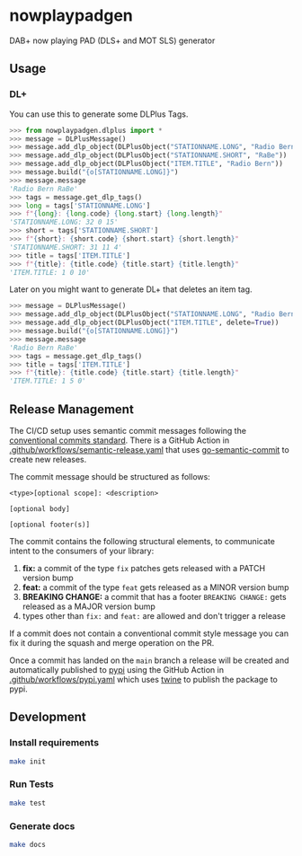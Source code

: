 # nowplaypadgen

DAB+ now playing PAD (DLS+ and MOT SLS) generator

## Usage

### DL+

You can use this to generate some DLPlus Tags.

```python
>>> from nowplaypadgen.dlplus import *
>>> message = DLPlusMessage()
>>> message.add_dlp_object(DLPlusObject("STATIONNAME.LONG", "Radio Bern RaBe"))
>>> message.add_dlp_object(DLPlusObject("STATIONNAME.SHORT", "RaBe"))
>>> message.add_dlp_object(DLPlusObject("ITEM.TITLE", "Radio Bern"))
>>> message.build("{o[STATIONNAME.LONG]}")
>>> message.message
'Radio Bern RaBe'
>>> tags = message.get_dlp_tags()
>>> long = tags['STATIONNAME.LONG']
>>> f"{long}: {long.code} {long.start} {long.length}"
'STATIONNAME.LONG: 32 0 15'
>>> short = tags['STATIONNAME.SHORT']
>>> f"{short}: {short.code} {short.start} {short.length}"
'STATIONNAME.SHORT: 31 11 4'
>>> title = tags['ITEM.TITLE']
>>> f"{title}: {title.code} {title.start} {title.length}"
'ITEM.TITLE: 1 0 10'

```

Later on you might want to generate DL+ that deletes an item tag.

```python
>>> message = DLPlusMessage()
>>> message.add_dlp_object(DLPlusObject("STATIONNAME.LONG", "Radio Bern RaBe"))
>>> message.add_dlp_object(DLPlusObject("ITEM.TITLE", delete=True))
>>> message.build("{o[STATIONNAME.LONG]}")
>>> message.message
'Radio Bern RaBe'
>>> tags = message.get_dlp_tags()
>>> title = tags['ITEM.TITLE']
>>> f"{title}: {title.code} {title.start} {title.length}"
'ITEM.TITLE: 1 5 0'

```

## Release Management

The CI/CD setup uses semantic commit messages following the [conventional commits standard](https://www.conventionalcommits.org/en/v1.0.0/).
There is a GitHub Action in [.github/workflows/semantic-release.yaml](./.github/workflows/semantic-release.yaml)
that uses [go-semantic-commit](https://go-semantic-release.xyz/) to create new
releases.

The commit message should be structured as follows:

```
<type>[optional scope]: <description>

[optional body]

[optional footer(s)]
```

The commit contains the following structural elements, to communicate intent to the consumers of your library:

1. **fix:** a commit of the type `fix` patches gets released with a PATCH version bump
1. **feat:** a commit of the type `feat` gets released as a MINOR version bump
1. **BREAKING CHANGE:** a commit that has a footer `BREAKING CHANGE:` gets released as a MAJOR version bump
1. types other than `fix:` and `feat:` are allowed and don't trigger a release

If a commit does not contain a conventional commit style message you can fix
it during the squash and merge operation on the PR.

Once a commit has landed on the `main` branch a release will be created and automatically published to [pypi](https://pypi.org/)
using the GitHub Action in [.github/workflows/pypi.yaml](./.github/workflows/pypi.yaml) which uses [twine](https://twine.readthedocs.io/)
to publish the package to pypi.

## Development

### Install requirements

```bash
make init
```

### Run Tests

```bash
make test
```

### Generate docs

```bash
make docs
```
